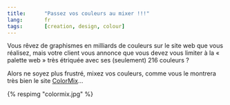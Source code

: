 ```yaml
---
title:      "Passez vos couleurs au mixer !!!"
lang:       fr
tags:       [creation, design, colour]
---
```


Vous rêvez de graphismes en milliards de couleurs sur le site web que vous réalisez, mais votre client vous annonce que vous devez vous limiter à la « palette web » très étriquée avec ses (seulement) 216 couleurs ?

Alors ne soyez plus frustré, mixez vos couleurs, comme vous le montrera très bien le site [ColorMix](http://www.colormix.com/)…

{% respimg "colormix.jpg" %}
